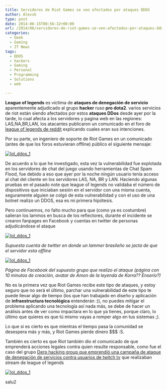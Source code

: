 ```yaml
---
title: Servidores de Riot Games se ven afectados por ataques DDOS
author: Alevsk
type: post
date: 2014-06-15T00:56:32+00:00
url: /2014/06/servidores-de-riot-games-se-ven-afectados-por-ataques-ddos/
categories:
  - Geek
  - Gaming
  - IT News
tags:
  - DDOS
  - hackers
  - Gaming
  - Personal
  - Programming
  - Solutions
  - web

---
```

**League of legends** es víctima de **ataques de denegación de servicio** aparentemente adjudicado al grupo **hacker** ruso **pro dota2**. varios servicios de riot están siendo afectados por estos **ataques DDos** desde ayer por la tarde, lo cual afecta a los servidores y pagina web en las regiones: LAS,NA,BR,LAN, los atacantes publicaron un comunicado en el foro de [league of legends de reddit](http://www.reddit.com/r/leagueoflegends) explicando cuales eran sus intenciones.

Por su parte, un ingeniero de soporte de Riot Games en un comunicado (antes de que los foros estuvieran offline) público el siguiente mensaje:

[![lol_ddos_1](/images/lol_ddos_1.png)](http://www.alevsk.com/2014/06/servidores-de-riot-games-se-ven-afectados-por-ataques-ddos/lol_ddos_1/)

De acuerdo a lo que he investigado, esta vez la vulnerabilidad fue explotada en los servidores de chat del juego usando herramientas de Chat Spam Flood, fue debido a eso que ayer por la noche ningún usuario tenía acceso al chat del cliente en los servidores LAS, NA, BR y LAN. Haciendo algunas pruebas en el pasado note que league of legends no validaba el número de dispositivos que iniciaban sesión en el servidor con una misma cuenta, seguramente alguien se colgó de esta vulnerabilidad y con el uso de una botnet realizo un DDOS, esa es mi primera hipótesis.

Pero continuemos, no falto mucho para que (como ya es costumbre) salieran los lammos en busca de los reflectores, durante el incidente se crearon fanpages en Facebook y cuentas en twitter de personas adjudicándose el ataque

[![lol_ddos_1](/images/lol_ddos_11.png)](http://www.alevsk.com/2014/06/servidores-de-riot-games-se-ven-afectados-por-ataques-ddos/lol_ddos_1-2/)

_Supuesta cuenta de twitter en donde un lammer brasileño se jacta de que el servidor esta offline_

[![lol_ddos_1](/images/lol_ddos_12.png)](http://www.alevsk.com/2014/06/servidores-de-riot-games-se-ven-afectados-por-ataques-ddos/lol_ddos_1-3/)

_Página de Facebook del supuesto grupo que realizo el ataque (página con 10 minutos de creación, avatar de Amon de la leyenda de Korra?? Enserio?)_

No es la primera vez que Riot Games recibe este tipo de ataques, y estoy seguro que no será el último, parchar una vulnerabilidad de este tipo te puede llevar algo de tiempo (los que han trabajado en diseño y aplicación de **infraestructura tecnológica** entenderán :)), no puedes mitigar el problema aplicando una tecnología así nada más, se debe de hacer un análisis antes de ver como impactara en lo que ya tienes, porque claro, lo último que quieres es que tú mismo vayas a romper algo en tus sistemas ;).

Lo que si es cierto es que mientras el tiempo pasa la comunidad se desespera más y más, y Riot Games pierde dinero $$$ :S.

También es cierto es que Riot también dio el comunicado de que emprenderá acciones legales contra quien resulte responsable, como fue el caso del grupo [Derp hacking group que emprendió una campaña de ataque de denegación de servicios contra usuarios de twitch tv](http://www.pcgamesn.com/leagueoflegends/ddos-attacks-against-league-legends-and-dota-2-twitch-streamer-end-gunpoint-arrest) que realizaban stream de league of legends

[![lol_ddos_1](/images/lol_ddos_13.png)](http://www.alevsk.com/2014/06/servidores-de-riot-games-se-ven-afectados-por-ataques-ddos/lol_ddos_1-4/)

salu2